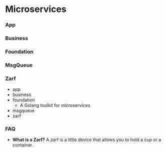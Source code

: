 # Microservices

### App

### Business

### Foundation

### MsgQueue

### Zarf



- app
- business
- foundation
  - A Golang toolkit for microservices
- msgqueue
- zarf


### FAQ
- **What is a Zarf?** A zarf is a little device that allows you to hold a cup or a container.